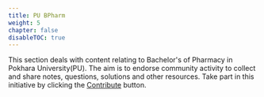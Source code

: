 ```yaml
---
title: PU BPharm
weight: 5
chapter: false
disableTOC: true
---
```


This section deals with content relating to Bachelor's of Pharmacy in Pokhara University(PU). The aim is to endorse community activity to collect and share notes, questions, solutions and other resources. Take part in this initiative by clicking the [<i class='fa fa-code-branch'></i> Contribute](/how-to-contribute) button.
